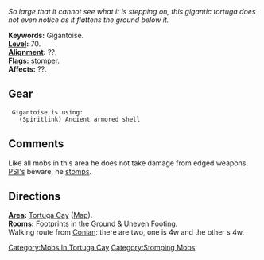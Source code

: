 *So large that it cannot see what it is stepping on, this gigantic
tortuga does not even notice as it flattens the ground below it.*

**Keywords:** Gigantoise.  
**[Level](Level.md "wikilink"):** 70.  
**[Alignment](Alignment.md "wikilink"):** ??.  
**[Flags](:Category:_Mob_Types.md "wikilink"):**
[stomper](:Category:Stomping_Mobs.md "wikilink").  
**Affects:** ??.  

## Gear

` Gigantoise is using:`  
<worn about body>`   (Spiritlink) Ancient armored shell`

## Comments

Like all mobs in this area he does not take damage from edged weapons.
[PSI's](:Category:Psionicists.md "wikilink") beware, he
[stomps](:Category:Stomping_Mobs.md "wikilink").

## Directions

**[Area](:Category:_Areas.md "wikilink"):** [Tortuga
Cay](:Category:_Tortuga_Cay.md "wikilink")
([Map](Tortuga_Cay_Map.md "wikilink")).  
**[Rooms](:Category:_Rooms.md "wikilink"):** Footprints in the Ground &
Uneven Footing.  
Walking route from [ Conian](Conian_The_Hermit_Ranger.md "wikilink"):
there are two, one is 4w and the other s 4w.

[Category:Mobs In Tortuga Cay](Category:Mobs_In_Tortuga_Cay "wikilink")
[Category:Stomping Mobs](Category:Stomping_Mobs "wikilink")
